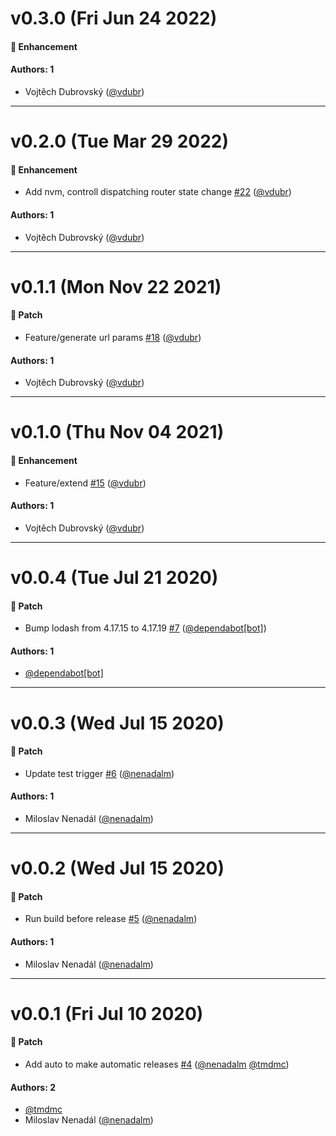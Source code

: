 # v0.3.0 (Fri Jun 24 2022)

#### 🚀 Enhancement


#### Authors: 1

- Vojtěch Dubrovský ([@vdubr](https://github.com/vdubr))

---

# v0.2.0 (Tue Mar 29 2022)

#### 🚀 Enhancement

- Add nvm, controll dispatching router state change [#22](https://github.com/gisat-panther/ptr-router/pull/22) ([@vdubr](https://github.com/vdubr))

#### Authors: 1

- Vojtěch Dubrovský ([@vdubr](https://github.com/vdubr))

---

# v0.1.1 (Mon Nov 22 2021)

#### 🐾 Patch

- Feature/generate url params [#18](https://github.com/gisat-panther/ptr-router/pull/18) ([@vdubr](https://github.com/vdubr))

#### Authors: 1

- Vojtěch Dubrovský ([@vdubr](https://github.com/vdubr))

---

# v0.1.0 (Thu Nov 04 2021)

#### 🚀 Enhancement

- Feature/extend [#15](https://github.com/gisat-panther/ptr-router/pull/15) ([@vdubr](https://github.com/vdubr))

#### Authors: 1

- Vojtěch Dubrovský ([@vdubr](https://github.com/vdubr))

---

# v0.0.4 (Tue Jul 21 2020)

#### 🐾 Patch

- Bump lodash from 4.17.15 to 4.17.19 [#7](https://github.com/gisat-panther/ptr-router/pull/7) ([@dependabot[bot]](https://github.com/dependabot[bot]))

#### Authors: 1

- [@dependabot[bot]](https://github.com/dependabot[bot])

---

# v0.0.3 (Wed Jul 15 2020)

#### 🐾 Patch

- Update test trigger [#6](https://github.com/gisat-panther/ptr-router/pull/6) ([@nenadalm](https://github.com/nenadalm))

#### Authors: 1

- Miloslav Nenadál ([@nenadalm](https://github.com/nenadalm))

---

# v0.0.2 (Wed Jul 15 2020)

#### 🐾 Patch

- Run build before release [#5](https://github.com/gisat-panther/ptr-router/pull/5) ([@nenadalm](https://github.com/nenadalm))

#### Authors: 1

- Miloslav Nenadál ([@nenadalm](https://github.com/nenadalm))

---

# v0.0.1 (Fri Jul 10 2020)

#### 🐾 Patch

- Add auto to make automatic releases [#4](https://github.com/gisat-panther/ptr-router/pull/4) ([@nenadalm](https://github.com/nenadalm) [@tmdmc](https://github.com/tmdmc))

#### Authors: 2

- [@tmdmc](https://github.com/tmdmc)
- Miloslav Nenadál ([@nenadalm](https://github.com/nenadalm))
